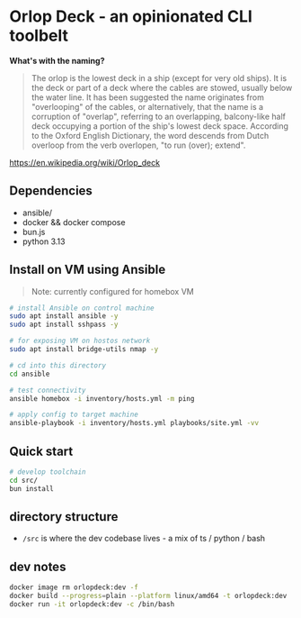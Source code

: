 # Orlop Deck - an opinionated CLI toolbelt

**What's with the naming?**

> The orlop is the lowest deck in a ship (except for very old ships).
> It is the deck or part of a deck where the cables are stowed, usually below the water line.
> It has been suggested the name originates from "overlooping" of the cables, or alternatively,
> that the name is a corruption of "overlap", referring to an overlapping,
> balcony-like half deck occupying a portion of the ship's lowest deck space.
> According to the Oxford English Dictionary, the word descends from Dutch overloop from the verb overlopen,
> "to run (over); extend".

https://en.wikipedia.org/wiki/Orlop_deck

## Dependencies

- ansible/
- docker && docker compose
- bun.js
- python 3.13


## Install on VM using Ansible

> Note: currently configured for homebox VM

```bash
# install Ansible on control machine
sudo apt install ansible -y
sudo apt install sshpass -y

# for exposing VM on hostos network
sudo apt install bridge-utils nmap -y

# cd into this directory
cd ansible

# test connectivity
ansible homebox -i inventory/hosts.yml -m ping

# apply config to target machine
ansible-playbook -i inventory/hosts.yml playbooks/site.yml -vv
```

## Quick start

```sh
# develop toolchain
cd src/
bun install

```

## directory structure

- `/src` is where the dev codebase lives - a mix of ts / python / bash

## dev notes

```sh
docker image rm orlopdeck:dev -f
docker build --progress=plain --platform linux/amd64 -t orlopdeck:dev .
docker run -it orlopdeck:dev -c /bin/bash
```
